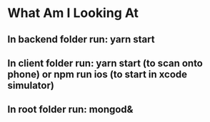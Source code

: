# What Am I Looking At

## In backend folder run: yarn start
## In client folder run: yarn start (to scan onto phone) or npm run ios (to start in xcode simulator)
## In root folder run: mongod&
